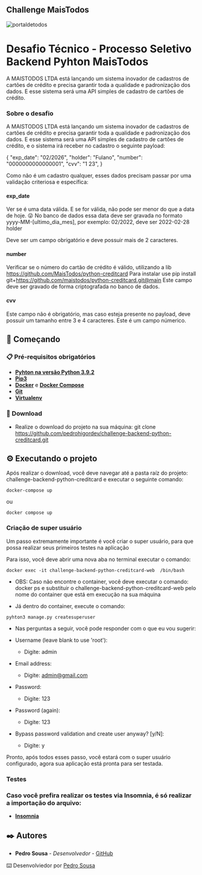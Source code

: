 ## Challenge MaisTodos

![portaldetodos](https://avatars0.githubusercontent.com/u/56608703?s=400&u=ae31a7a07d28895589b42ed0fcfc102c3d5bccff&v=4)


# Desafio Técnico - Processo Seletivo Backend Pyhton MaisTodos

A MAISTODOS LTDA está lançando um sistema inovador de cadastros de cartões de crédito e precisa garantir toda a qualidade e padronização dos dados. E esse sistema será uma API simples de cadastro de cartões de crédito.

### Sobre o desafio

A MAISTODOS LTDA está lançando um sistema inovador de cadastros de cartões de crédito e precisa garantir toda a qualidade e padronização dos dados. E esse sistema será uma API simples de cadastro de cartões de crédito, e o sistema irá receber no cadastro o seguinte payload:

{
    "exp_date": "02/2026",
    "holder": "Fulano",
    "number": "0000000000000001",
    "cvv": "1
    23",
}

Como não é um cadastro qualquer, esses dados precisam passar por uma validação criteriosa e específica:

#### exp_date

Ver se é uma data válida.
E se for válida, não pode ser menor do que a data de hoje. 😜
No banco de dados essa data deve ser gravada no formato yyyy-MM-[ultimo_dia_mes], por exemplo: 02/2022, deve ser 2022-02-28
holder

Deve ser um campo obrigatório e deve possuir mais de 2 caracteres.

#### number

Verificar se o número do cartão de crédito é válido, utilizando a lib https://github.com/MaisTodos/python-creditcard
Para instalar use pip install git+https://github.com/maistodos/python-creditcard.git@main
Este campo deve ser gravado de forma criptografada no banco de dados.

#### cvv

Este campo não é obrigatório, mas caso esteja presente no payload, deve possuir um tamanho entre 3 e 4 caracteres.
Este é um campo númerico.

## 🚀 Começando

### 📋 Pré-requisitos obrigatórios

- **[Pyhton na versão Python 3.9.2](https://www.python.org/downloads/release/python-392/)**
- **[Pip3](https://www.educative.io/answers/installing-pip3-in-ubuntu)**
- **[Docker](https://docs.docker.com/desktop/)** e **[Docker Compose](https://docs.docker.com/compose/)**
- **[Git](https://git-scm.com/)**
- **[Virtualenv](https://help.dreamhost.com/hc/en-us/articles/115000695551-Installing-and-using-virtualenv-with-Python-3)**

### 🔧 Download

- Realize o download do projeto na sua máquina: git clone https://github.com/pedrohigordev/challenge-backend-python-creditcard.git

## ⚙️ Executando o projeto

Após realizar o download, você deve navegar até a pasta raíz do projeto: challenge-backend-python-creditcard e executar o seguinte comando:

```
docker-compose up
```
ou

```
docker compose up
```

### Criação de super usuário

Um passo extremamente importante é você criar o super usuário, para que possa realizar seus primeiros testes na aplicação

Para isso, você deve abrir uma nova aba no terminal executar o comando: 


```
docker exec -it challenge-backend-python-creditcard-web  /bin/bash
```

- OBS: Caso não encontre o container, você deve executar o comando: docker ps
       e substituir o challenge-backend-python-creditcard-web pelo nome do container que está em execução na sua máquina

- Já dentro do container, execute o comando: 

```
pyhton3 manage.py createsuperuser
```

- Nas perguntas a seguir, você pode responder com o que eu vou sugerir:

- Username (leave blank to use 'root'):
    - Digite: admin

- Email address:
    - Digite: admin@gmail.com

- Password:
    - Digite: 123

- Password (again):
    - Digite: 123

- Bypass password validation and create user anyway? [y/N]:
    - Digite: y

Pronto, após todos esses passo, você estará com o super usuário configurado,
agora sua aplicação está pronta para ser testada.


### Testes
### Caso você prefira realizar os testes via Insomnia, é só realizar a importação do arquivo:

- **[Insomnia](https://github.com/pedrohigor-life/challenge-mercafacil-backend-integration/blob/dev/tmp)**

## ✒️ Autores

- **Pedro Sousa** - _Desenvolvedor_ - [GitHub](https://github.com/pedrohigordev)

⌨️ Desenvolviedor por [Pedro Sousa](https://www.linkedin.com/in/pedrohigor/)